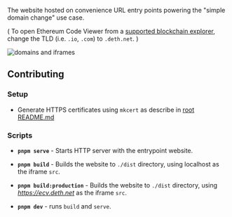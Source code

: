 The website hosted on convenience URL entry points powering the "simple domain
change" use case.

( To open Ethereum Code Viewer from a [supported blockchain
explorer][explorers], change the TLD (i.e. `.io`, `.com`) to `.deth.net`. )

[explorers]: ../../docs/supported-explorers.md

![domains and iframes](https://user-images.githubusercontent.com/15332326/147769185-649bfacf-8a5c-4aa7-89e1-325441f7633f.png)

## Contributing

### Setup

- Generate HTTPS certificates using `mkcert` as describe in
  [root README.md](../../README.md)

### Scripts

- **`pnpm serve`** - Starts HTTP server with the entrypoint website.

- **`pnpm build`** - Builds the website to `./dist` directory, using localhost
  as the iframe `src`.

- **`pnpm build:production`** - Builds the website to `./dist` directory, using
  *https://ecv.deth.net* as the iframe `src`.

- **`pnpm dev`** - runs `build` and `serve`.
